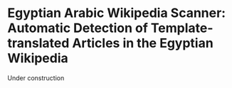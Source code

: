 # Egyptian Arabic Wikipedia Scanner: Automatic Detection of Template-translated Articles in the Egyptian Wikipedia
Under construction
